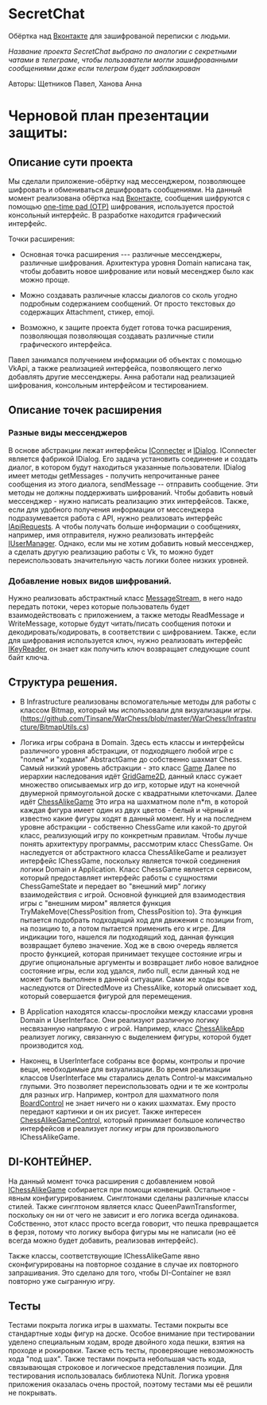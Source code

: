 # SecretChat
Обёртка над [Вконтакте](https://vk.com/) для зашифрованой переписки с людьми.

_Название проекта SecretChat выбрано по аналогии с секретными чатами в телеграме, чтобы пользователи могли зашифрованными сообщениями даже если телеграм будет заблакирован_

Авторы: Щетников Павел, Ханова Анна

# Черновой план презентации защиты:

## Описание сути проекта
Мы сделали приложение-обёртку над мессенджером, позволяющее шифровать и обмениваться дешифровать сообщениями.
На данный момент реализована обёртка над [Вконтакте](https://vk.com/), сообщения шифруются с помощью [one-time pad (OTP)](https://en.wikipedia.org/wiki/One-time_pad) шифрования, используется простой консольный интерфейс.
В разработке находится графический интерфейс.

Точки расширения:
- Основная точка расширения --- различные мессенджеры, различные шифрования.
Архитектура уровня Domain написана так, чтобы добавить новое шифрование или новый месенджер было как можно проще.

- Можно создавать различные классы диалогов со сколь угодно подробным содержанием сообщений. От просто текстовых до содержащих Attachment, стикер, emoji.

- Возможно, к защите проекта будет готова точка расширения, позволяющая позволяющая создавать различные стили графического интерфейса.

Павел занимался получением информации об объектах с помощью VkApi, а также реализацией интерфейса, позволяющего легко добавлять другие мессенджеры. Анна работали над реализацией шифрования, консольным интерфейсом и тестированием.

## Описание точек расширения
### Разные виды мессенджеров
В основе абстракции лежат интерфейсы [IConnecter](https://github.com/Avel7884/SecretChat/blob/master/SecretChat/Domain/InteractionWithSomeMessanger/AbstractInteractionWithMessanger/IConnecter.cs) и [IDialog](https://github.com/Avel7884/SecretChat/blob/master/SecretChat/Domain/InteractionWithSomeMessanger/AbstractInteractionWithMessanger/IDialog.cs). IConnecter является фабрикой IDialog. Его задача установить соединение и создать диалог, в котором будут находиться указанные пользователи. IDialog имеет методы getMessages - получить непрочитанные ранее сообщения из этого диалога, sendMessage -- отправить сообщение. Эти методы не должны поддерживать шифрований.
Чтобы добавить новый мессенджер - нужно написать реализацию этих интерфейсов.
Также, если для удобного получения информации от мессенджера подразумевается работа с API, нужно реализовать интерфейс [IApiRequests](https://github.com/Avel7884/SecretChat/blob/master/SecretChat/Domain/InteractionWithSomeMessanger/AbstractInteractionWithMessanger/IApiRequests.cs). А чтобы получать больше информации о сообщениях, например, имя отправителя, нужно реализовать интерфейс [IUserManager](https://github.com/Avel7884/SecretChat/blob/master/SecretChat/Domain/InteractionWithSomeMessanger/AbstractInteractionWithMessanger/IUsersManager.cs).
Однако, если мы не хотим добавить новый мессенджер, а сделать другую реализацию работы с Vk, то можно будет переиспользовать значительную часть логики более низких уровней.

### Добавление новых видов шифрований.
Нужно реализовать абстрактный класс [MessageStream](https://github.com/Avel7884/SecretChat/blob/master/SecretChat/Domain/MessageEncryption/IMessageStream.cs), в него надо передать потоки, через которые пользователь будет взаимодействовать с приложением, а также методы ReadMessage и WriteMessage, которые будут читать/писать сообщения потоки и декодировать/кодировать, в соответствии с шифрованием.
Также, если для шифрования используется ключ, нужно реализовать интерфейс [IKeyReader](https://github.com/Avel7884/SecretChat/blob/master/SecretChat/Infrastructure/IKeyReader.cs), он знает как получить ключ возвращает следующие count байт ключа. 
  
## Структура решения.

  - В Infrastructure реализованы вспомогательные методы для работы с классом Bitmap, который мы использовали для визуализации игры.
  (https://github.com/Tinsane/WarChess/blob/master/WarChess/Infrastructure/BitmapUtils.cs)
  
  - Логика игры собрана в Domain. 
  Здесь есть классы и интерфейсы различного уровня абстракции,
  от подходящего любой игре с "полем" и "ходами" AbstractGame до собственно шахмат Chess.
  Самый низкий уровень абстракции - это класс [Game](https://github.com/Tinsane/WarChess/blob/master/WarChess/Domain/AbstractGame/Game.cs)
  Далее по иерархии наследования идёт [GridGame2D](https://github.com/Tinsane/WarChess/blob/master/WarChess/Domain/GridGame2D/GridGame2D.cs), данный класс сужает множество описываемых игр до игр, которые идут на конечной двумерной прямоугольной доске с квадратными клеточками.
  Далее идёт [ChessAlikeGame](https://github.com/Tinsane/WarChess/blob/master/WarChess/Domain/ChessAlike/ChessAlikeGame.cs) 
  Это игра на шахматном поле n\*m, в которой каждая фигура имеет один из двух цветов - белый и чёрный и известно какие фигуры ходят в данный момент.
  Ну и на последнем уровне абстракции - собственно ChessGame или какой-то другой класс, реализующий игру по конкретным правилам.
  Чтобы лучше понять архитектуру программы, рассмотрим класс ChessGame. Он наследуется от абстрактного класса ChessAlikeGame и реализует интерфейс IChessGame, поскольку является точкой соединения логики Domain и Application. Класс ChessGame является сервисом, который предоставляет интерфейс работы с сущностями ChessGameState и передает во "внешний мир" логику взаимодействия с игрой. Основной функцией для взаимодествия игры с "внешним миром" является функция TryMakeMove(ChessPosition from, ChessPosition to). Эта функция пытается подобрать подходящий ход для движения с позиции from, на позицию to, а потом пытается применить его к игре. Для индикации того, нашелся ли подходящий ход, данная функция возвращает булево значение. Ход же в свою очередь является просто функцией, которая принимает текущее состояние игры и другие опциональные аргументы и возвращает либо новое валидное состояние игры, если ход удался, либо null, если данный ход не может быть выполнен в данной ситуации. Сами же ходы все наследуются от DirectedMove из ChessAlike, который описывает ход, который совершается фигурой для перемещения.
  
  - В Application находятся классы-прослойки между классами уровня Domain и UserInterface.
    Они реализуют различную логику несвязанную напрямую с игрой.
    Например, класс [ChessAlikeApp](https://github.com/Tinsane/WarChess/blob/master/WarChess/Application/ChessAlikeApp.cs)
    реализует логику, связанную с выделением фигуры, которой будет производится ход.
    
  - Наконец, в UserInterface собраны все формы, контролы и прочие вещи, необходимые для визуализации.
    Во время реализации классов UserInterface мы старались делать Control-ы максимально глупыми.
    Это позволяет переиспользовать одни и те же контролы для разных игр.
    Например, контрол для шахматного поля [BoardControl](https://github.com/Tinsane/WarChess/blob/master/WarChess/UserInterface/BoardControl.cs) не знает ничего ни о каких шахматах. 
    Ему просто передают картинки и он их рисует.
    Также интересен [ChessAlikeGameControl](https://github.com/Tinsane/WarChess/blob/master/WarChess/UserInterface/ChessAlikeGameControl.cs), который принимает большое количество интерфейсов и реализует логику игры для произвольного IChessAlikeGame.
  
## DI-КОНТЕЙНЕР.
На данный момент точка расширения с добавлением новой [IChessAlikeGame](https://github.com/Tinsane/WarChess/blob/master/WarChess/Domain/ChessAlikeApi/IChessAlikeGame.cs) собирается при помощи конвенций.
Остальное - явным конфигурированием.
Синглтонами сделаны различные классы стилей.
Также синглтоном является класс QueenPawnTransformer, поскольку он ни от чего не зависит и его логика всегда одинакова.
Собственно, этот класс просто всегда говорит, что пешка превращается в ферзя, потому что логику выбора фигуры мы не написали (но её всегда можно будет добавить, реализовав интерфейс).

Также классы, соответствующие IChessAlikeGame явно сконфигурированы на повторное создание в случае их повторного запрашивания.
Это сделано для того, чтобы DI-Container не взял повторно уже сыгранную игру.

## Тесты
Тестами покрыта логика игры в шахматы.
Тестами покрыты все стандартные ходы фигур на доске. Особое внимание при тестировании уделено специальным ходам, вроде двойного хода пешки, взятия на проходе и рокировки. Также есть тесты, проверяющие невозможность хода "под шах". Также тестами покрыта небольшая часть кода, связывающая строковое и логическое представления позиции. Для тестирования использовалась библиотека NUnit.
Логика уровня приложения оказалась очень простой, поэтому тестами мы её решили не покрывать.